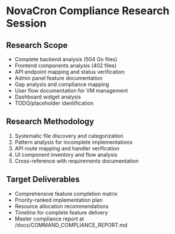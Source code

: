 # NovaCron Compliance Research Session

## Research Scope
- Complete backend analysis (504 Go files)
- Frontend components analysis (402 files) 
- API endpoint mapping and status verification
- Admin panel feature documentation
- Gap analysis and compliance mapping
- User flow documentation for VM management
- Dashboard widget analysis
- TODO/placeholder identification

## Research Methodology
1. Systematic file discovery and categorization
2. Pattern analysis for incomplete implementations
3. API route mapping and handler verification
4. UI component inventory and flow analysis
5. Cross-reference with requirements documentation

## Target Deliverables
- Comprehensive feature completion matrix
- Priority-ranked implementation plan
- Resource allocation recommendations
- Timeline for complete feature delivery
- Master compliance report at /docs/COMMAND_COMPLIANCE_REPORT.md